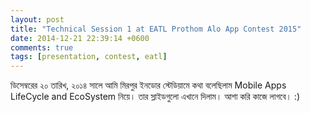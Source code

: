 ```yaml
---
layout: post
title: "Technical Session 1 at EATL Prothom Alo App Contest 2015"
date: 2014-12-21 22:39:14 +0600
comments: true
tags: [presentation, contest, eatl]
---
```


ডিসেম্বরের ২০ তারিখ, ২০১৪ সালে আমি মিরপুর ইনডোর স্টেডিয়ামে কথা বলেছিলাম Mobile Apps LifeCycle and EcoSystem নিয়ে। তার স্লাইডগুলো এখানে দিলাম। আশা করি কাজে লাগবে। :)
<!-- more -->
<script async class="speakerdeck-embed" data-id="257de20e21604db891fdbef861dd89d7" data-ratio="1.33333333333333" src="//speakerdeck.com/assets/embed.js"></script>
